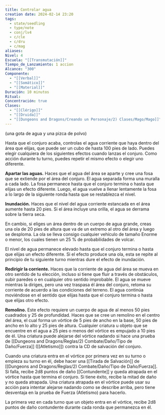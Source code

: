 ```yaml
---
title: Controlar agua
creation date: 2024-02-14 23:20
tags:
  - state/seedling
  - type/note
  - conj/lv4
  - c/cle
  - c/dru
  - c/mag
aliases: 
Nivel: 4
Escuela: "[[Transmutación]]"
Tiempo_de_Lanzamiento: 1 accion
Alcance: "300"
Componente:
  - "[[Verbal]]"
  - "[[Somático]]"
  - "[[Material]]"
Duración: 10 minutos
Ritual: 
Concentración: true
Clases:
  - "[[Clérigo]]"
  - "[[Druida]]"
  - "[[Dungeons and Dragons/Creando un Personaje/2) Clases/Mago/Mago]]"
---
```

(una gota de agua y una pizca de polvo)

Hasta que el conjuro acaba, controlas el agua corriente que haya dentro del área que elijas, que puede ser un cubo de hasta 100 pies de lado. Puedes elegir cualquiera de los siguientes efectos cuando lanzas el conjuro. Como acción durante tu turno, puedes repetir el mismo efecto o elegir uno diferente.

**Apartar las aguas.** Haces que el agua del área se aparte y cree una fosa que se extiende por el área del conjuro. El agua separada forma una muralla a cada lado. La fosa permanece hasta que el conjuro termina o hasta que elijas un efecto diferente. Luego, el agua vuelve a llenar lentamente la fosa a lo largo de la siguiente ronda hasta que se restablezca el nivel.

**Inundación.** Haces que el nivel del agua corriente estancada en el área aumente hasta 20 pies. Si el área incluye una orilla, el agua se derrama sobre la tierra seca.

En cambio, si eliges un área dentro de un cuerpo de agua grande, creas una ola de 20 pies de altura que va de un extremo al otro del área y luego se desploma. La ola se lleva consigo cualquier vehículo de tamaño Enorme o menor, los cuales tienen un 25 % de probabilidades de volcar.

El nivel de agua permanece elevado hasta que el conjuro termina o hasta que elijas un efecto diferente. Si el efecto produce una ola, esta se repite al principio de tu siguiente turno mientras dure el efecto de inundación.

**Redirigir la corriente.** Haces que la corriente de agua del área se mueva en otro sentido de tu elección, incluso si tiene que fluir a través de obstáculos, subir paredes o en cualquier otro sentido improbable. El agua se mueve mientras la diriges, pero una vez traspasa él área del conjuro, retoma su corriente de acuerdo a las condiciones del terreno. El agua continúa moviéndose en el sentido que elijas hasta que el conjuro termina o hasta que elijas otro efecto.

**Remolino.** Este efecto requiere un cuerpo de agua de al menos 50 pies cuadrados y 25 de profundidad. Haces que se cree un remolino en el centro del área, el cual forma un vórtice de 5 pies de ancho en la base, 50 pies de ancho en lo alto y 25 pies de altura. Cualquier criatura u objeto que se encuentre en el agua a 25 pies o menos del vórtice es empujado a 10 pies de él. Una criatura puede alejarse del vórtice nadando si hace una prueba de [[Dungeons and Dragons/Reglas/2) Combate/Daño/Tipo de Daño/Fuerza]] ([[Atletismo]]) contra la CD de salvación del conjuro.

Cuando una criatura entra en el vórtice por primera vez en su turno o empieza su turno en él, debe hacer una [[Tirada de Salvación]] de [[Dungeons and Dragons/Reglas/2) Combate/Daño/Tipo de Daño/Fuerza]]. Si falla, recibe 2d8 puntos de daño [[Contundente]] y queda atrapada en el vórtice hasta que termina el conjuro. Si tiene éxito, recibe la mitad de daño y no queda atrapada. Una criatura atrapada en el vórtice puede usar su acción para intentar alejarse nadando como se describe arriba, pero tiene desventaja en la prueba de Fuerza (Atletismo) para hacerlo.

La primera vez en cada turno que un objeto entra en el vórtice, recibe 2d8 puntos de daño contundente durante cada ronda que permanezca en él.